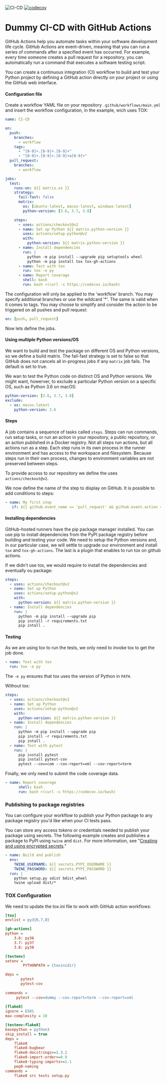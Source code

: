 ![CI-CD](https://github.com/vmspereira/Dummy/workflows/CI-CD/badge.svg?branch=workflow)
[![codecov](https://codecov.io/gh/vmspereira/Dummy/branch/workflow/graph/badge.svg?token=ugFx13qISc)](https://codecov.io/gh/vmspereira/Dummy)

# Dummy CI-CD with GitHub Actions

GitHub Actions help you automate tasks within your software development life cycle. GitHub Actions are event-driven, meaning that you can run a series of commands after a specified event has occurred. For example, every time someone creates a pull request for a repository, you can automatically run a command that executes a software testing script.

You can create a continuous integration (CI) workflow to build and test your Python project by defining a GitHub action directly on your project or using the GitHub web interface.

#### Configuration file

Create a workflow YAML file on your repository `.github/workflows/main.yml` and insert the workflow configuration, in the example, wich uses TOX:

```yaml
name: CI-CD

on:
  push:
    branches:
      - workflow
    tags:
      - "[0-9]+.[0-9]+.[0-9]+"
      - "[0-9]+.[0-9]+.[0-9]+a[0-9]+"
  pull_request:
    branches:
      - workflow

jobs:
  test:
    runs-on: ${{ matrix.os }}
    strategy:
      fail-fast: false
      matrix:
        os: [ubuntu-latest, macos-latest, windows-latest]
        python-version: [3.6, 3.7, 3.8]

    steps:
      - uses: actions/checkout@v2
      - name: Set up Python ${{ matrix.python-version }}
        uses: actions/setup-python@v2
        with:
          python-version: ${{ matrix.python-version }}
      - name: Install dependencies
        run: |
          python -m pip install --upgrade pip setuptools wheel
          python -m pip install tox tox-gh-actions
      - name: Test with tox
        run: tox -e py
      - name: Report coverage
        shell: bash
        run: bash <(curl -s https://codecov.io/bash)
```

The configuration will only be applied to the 'workflow' branch. You may specify additional branches or use the wildcard '\*'. The same is valid when it comes to tags. You may choose to simplify and consider the action to be triggered on all pushes and pull request:

```yaml
on: [push, pull_request]
```

Now lets define the jobs.

#### Using multiple Python versions/OS

We want to build and test the package on different OS and Python versions, so we define a build matrix. The fail-fast strategy is set to false so that GitHub does not cancels all in-progress jobs if any `matrix` job fails. The default is set to true.

We wan to test the Python code on distinct OS and Python versions. We might want, howerver, to exclude a particular Python version on a specific OS, such as Python 3.6 on macOS:

```yaml
python-version: [3.6, 3.7, 3.8]
exclude:
  - os: macos-latest
    python-version: 3.6
```

#### Steps

A job contains a sequence of tasks called `steps`. Steps can run commands, run setup tasks, or run an action in your repository, a public repository, or an action published in a Docker registry. Not all steps run actions, but all actions run as a step. Each step runs in its own process in the runner environment and has access to the workspace and filesystem. Because steps run in their own process, changes to environment variables are not preserved between steps.

To provide access to our repository we define the uses `actions/checkout@v2`.

We now define the name of the step to display on GitHub. It is possible to add conditions to steps:

```yaml
- name: My first step
   if: ${{ github.event_name == 'pull_request' && github.event.action == 'unassigned' }}
```

#### Installing dependencies

GitHub-hosted runners have the pip package manager installed. You can use pip to install dependencies from the PyPI package registry before building and testing your code. We need to setup the Python versions and, in our particular case, we will settle to upgrade our environment and install `tox` and `tox-gh-actions`. The last is a plugin that enables to run tox on github actions.

If we didn't use tox, we would require to install the dependencies and eventually ou package:

```yaml
steps:
  - uses: actions/checkout@v2
  - name: Set up Python
    uses: actions/setup-python@v2
    with:
      python-version: ${{ matrix.python-version }}
  - name: Install dependencies
    run: |
      python -m pip install --upgrade pip
      pip install -r requirements.txt
      pip intall .
```

#### Testing

As we are using tox to run the tests, we only need to invoke tox to get the job done.

```yaml
- name: Test with tox
  run: tox -e py
```

The `-e py` ensures that tox uses the version of Python in `PATH`.

Without tox:

```yaml
steps:
  - uses: actions/checkout@v2
  - name: Set up Python
    uses: actions/setup-python@v2
    with:
      python-version: ${{ matrix.python-version }}
  - name: Install dependencies
    run: |
      python -m pip install --upgrade pip
      pip install -r requirements.txt
      pip intall .
  - name: Test with pytest
    run: |
      pip install pytest
      pip install pytest-cov
      pytest --cov=com --cov-report=xml --cov-report=term
```

Finally, we only need to submit the code coverage data.

```yaml
- name: Report coverage
      shell: bash
      run: bash <(curl -s https://codecov.io/bash)
```

### Publishing to package registries

You can configure your workflow to publish your Python package to any package registry you'd like when your CI tests pass.

You can store any access tokens or credentials needed to publish your package using secrets. The following example creates and publishes a package to PyPI using `twine` and `dist`. For more information, see "[Creating and using encrypted secrets](https://docs.github.com/en/github/automating-your-workflow-with-github-actions/creating-and-using-encrypted-secrets)."

```yaml
- name: Build and publish
  env:
    TWINE_USERNAME: ${{ secrets.PYPI_USERNAME }}
    TWINE_PASSWORD: ${{ secrets.PYPI_PASSWORD }}
  run: |
    python setup.py sdist bdist_wheel
    twine upload dist/*
```



### TOX Configuration

We need to update the tox.ini file to work with GitHub action workflows:

```ini
[tox]
envlist = py3{6,7,8}

[gh-actions]
python = 
    3.6: py36
    3.7: py37
    3.8: py38

[testenv]
setenv =
        PYTHONPATH = {toxinidir}

deps =
       pytest
       pytest-cov
       
commands =
     pytest --cov=dummy --cov-report=term --cov-report=xml
   
[flake8]
ignore = E501
max-complexity = 10

[testenv:flake8]
basepython = python3
skip_install = true
deps =
    flake8
    flake8-bugbear
    flake8-docstrings>=1.3.1
    flake8-import-order>=0.9
    flake8-typing-imports>=1.1
    pep8-naming
commands =
    flake8 src tests setup.py
```


